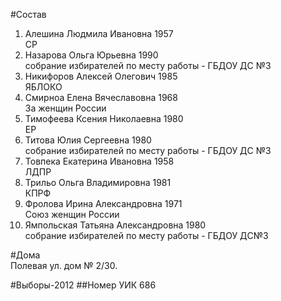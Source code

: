 #Состав
1. Алешина Людмила Ивановна 1957   
    СР
2. Назарова Ольга Юрьевна 1990   
    собрание избирателей по месту работы - ГБДОУ ДС №3
3. Никифоров Алексей Олегович 1985   
    ЯБЛОКО
4. Смирноа Елена Вячеславовна 1968   
    За женщин России
5. Тимофеева Ксения Николаевна 1980   
    ЕР
6. Титова Юлия Сергеевна 1980   
    собрание избирателей по месту работы - ГБДОУ ДС №3
7. Товпека Екатерина Ивановна 1958   
    ЛДПР
8. Трильо Ольга Владимировна 1981   
    КПРФ
9. Фролова Ирина Александровна 1971   
    Союз женщин России
10. Ямпольская Татьяна Александровна 1980   
    собрание избирателей по месту работы - ГБДОУ ДС№3

#Дома  
Полевая ул. дом № 2/30.

#Выборы-2012
##Номер УИК
686
